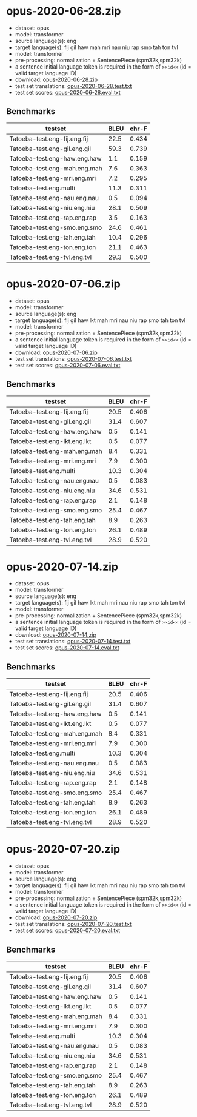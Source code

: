 # opus-2020-06-28.zip

* dataset: opus
* model: transformer
* source language(s): eng
* target language(s): fij gil haw mah mri nau niu rap smo tah ton tvl
* model: transformer
* pre-processing: normalization + SentencePiece (spm32k,spm32k)
* a sentence initial language token is required in the form of `>>id<<` (id = valid target language ID)
* download: [opus-2020-06-28.zip](https://object.pouta.csc.fi/Tatoeba-MT-models/eng-pqe/opus-2020-06-28.zip)
* test set translations: [opus-2020-06-28.test.txt](https://object.pouta.csc.fi/Tatoeba-MT-models/eng-pqe/opus-2020-06-28.test.txt)
* test set scores: [opus-2020-06-28.eval.txt](https://object.pouta.csc.fi/Tatoeba-MT-models/eng-pqe/opus-2020-06-28.eval.txt)

## Benchmarks

| testset               | BLEU  | chr-F |
|-----------------------|-------|-------|
| Tatoeba-test.eng-fij.eng.fij 	| 22.5 	| 0.434 |
| Tatoeba-test.eng-gil.eng.gil 	| 59.3 	| 0.739 |
| Tatoeba-test.eng-haw.eng.haw 	| 1.1 	| 0.159 |
| Tatoeba-test.eng-mah.eng.mah 	| 7.6 	| 0.363 |
| Tatoeba-test.eng-mri.eng.mri 	| 7.2 	| 0.295 |
| Tatoeba-test.eng.multi 	| 11.3 	| 0.311 |
| Tatoeba-test.eng-nau.eng.nau 	| 0.5 	| 0.094 |
| Tatoeba-test.eng-niu.eng.niu 	| 28.1 	| 0.509 |
| Tatoeba-test.eng-rap.eng.rap 	| 3.5 	| 0.163 |
| Tatoeba-test.eng-smo.eng.smo 	| 24.6 	| 0.461 |
| Tatoeba-test.eng-tah.eng.tah 	| 10.4 	| 0.296 |
| Tatoeba-test.eng-ton.eng.ton 	| 21.1 	| 0.463 |
| Tatoeba-test.eng-tvl.eng.tvl 	| 29.3 	| 0.500 |

# opus-2020-07-06.zip

* dataset: opus
* model: transformer
* source language(s): eng
* target language(s): fij gil haw lkt mah mri nau niu rap smo tah ton tvl
* model: transformer
* pre-processing: normalization + SentencePiece (spm32k,spm32k)
* a sentence initial language token is required in the form of `>>id<<` (id = valid target language ID)
* download: [opus-2020-07-06.zip](https://object.pouta.csc.fi/Tatoeba-MT-models/eng-pqe/opus-2020-07-06.zip)
* test set translations: [opus-2020-07-06.test.txt](https://object.pouta.csc.fi/Tatoeba-MT-models/eng-pqe/opus-2020-07-06.test.txt)
* test set scores: [opus-2020-07-06.eval.txt](https://object.pouta.csc.fi/Tatoeba-MT-models/eng-pqe/opus-2020-07-06.eval.txt)

## Benchmarks

| testset               | BLEU  | chr-F |
|-----------------------|-------|-------|
| Tatoeba-test.eng-fij.eng.fij 	| 20.5 	| 0.406 |
| Tatoeba-test.eng-gil.eng.gil 	| 31.4 	| 0.607 |
| Tatoeba-test.eng-haw.eng.haw 	| 0.5 	| 0.141 |
| Tatoeba-test.eng-lkt.eng.lkt 	| 0.5 	| 0.077 |
| Tatoeba-test.eng-mah.eng.mah 	| 8.4 	| 0.331 |
| Tatoeba-test.eng-mri.eng.mri 	| 7.9 	| 0.300 |
| Tatoeba-test.eng.multi 	| 10.3 	| 0.304 |
| Tatoeba-test.eng-nau.eng.nau 	| 0.5 	| 0.083 |
| Tatoeba-test.eng-niu.eng.niu 	| 34.6 	| 0.531 |
| Tatoeba-test.eng-rap.eng.rap 	| 2.1 	| 0.148 |
| Tatoeba-test.eng-smo.eng.smo 	| 25.4 	| 0.467 |
| Tatoeba-test.eng-tah.eng.tah 	| 8.9 	| 0.263 |
| Tatoeba-test.eng-ton.eng.ton 	| 26.1 	| 0.489 |
| Tatoeba-test.eng-tvl.eng.tvl 	| 28.9 	| 0.520 |

# opus-2020-07-14.zip

* dataset: opus
* model: transformer
* source language(s): eng
* target language(s): fij gil haw lkt mah mri nau niu rap smo tah ton tvl
* model: transformer
* pre-processing: normalization + SentencePiece (spm32k,spm32k)
* a sentence initial language token is required in the form of `>>id<<` (id = valid target language ID)
* download: [opus-2020-07-14.zip](https://object.pouta.csc.fi/Tatoeba-MT-models/eng-pqe/opus-2020-07-14.zip)
* test set translations: [opus-2020-07-14.test.txt](https://object.pouta.csc.fi/Tatoeba-MT-models/eng-pqe/opus-2020-07-14.test.txt)
* test set scores: [opus-2020-07-14.eval.txt](https://object.pouta.csc.fi/Tatoeba-MT-models/eng-pqe/opus-2020-07-14.eval.txt)

## Benchmarks

| testset               | BLEU  | chr-F |
|-----------------------|-------|-------|
| Tatoeba-test.eng-fij.eng.fij 	| 20.5 	| 0.406 |
| Tatoeba-test.eng-gil.eng.gil 	| 31.4 	| 0.607 |
| Tatoeba-test.eng-haw.eng.haw 	| 0.5 	| 0.141 |
| Tatoeba-test.eng-lkt.eng.lkt 	| 0.5 	| 0.077 |
| Tatoeba-test.eng-mah.eng.mah 	| 8.4 	| 0.331 |
| Tatoeba-test.eng-mri.eng.mri 	| 7.9 	| 0.300 |
| Tatoeba-test.eng.multi 	| 10.3 	| 0.304 |
| Tatoeba-test.eng-nau.eng.nau 	| 0.5 	| 0.083 |
| Tatoeba-test.eng-niu.eng.niu 	| 34.6 	| 0.531 |
| Tatoeba-test.eng-rap.eng.rap 	| 2.1 	| 0.148 |
| Tatoeba-test.eng-smo.eng.smo 	| 25.4 	| 0.467 |
| Tatoeba-test.eng-tah.eng.tah 	| 8.9 	| 0.263 |
| Tatoeba-test.eng-ton.eng.ton 	| 26.1 	| 0.489 |
| Tatoeba-test.eng-tvl.eng.tvl 	| 28.9 	| 0.520 |

# opus-2020-07-20.zip

* dataset: opus
* model: transformer
* source language(s): eng
* target language(s): fij gil haw lkt mah mri nau niu rap smo tah ton tvl
* model: transformer
* pre-processing: normalization + SentencePiece (spm32k,spm32k)
* a sentence initial language token is required in the form of `>>id<<` (id = valid target language ID)
* download: [opus-2020-07-20.zip](https://object.pouta.csc.fi/Tatoeba-MT-models/eng-pqe/opus-2020-07-20.zip)
* test set translations: [opus-2020-07-20.test.txt](https://object.pouta.csc.fi/Tatoeba-MT-models/eng-pqe/opus-2020-07-20.test.txt)
* test set scores: [opus-2020-07-20.eval.txt](https://object.pouta.csc.fi/Tatoeba-MT-models/eng-pqe/opus-2020-07-20.eval.txt)

## Benchmarks

| testset               | BLEU  | chr-F |
|-----------------------|-------|-------|
| Tatoeba-test.eng-fij.eng.fij 	| 20.5 	| 0.406 |
| Tatoeba-test.eng-gil.eng.gil 	| 31.4 	| 0.607 |
| Tatoeba-test.eng-haw.eng.haw 	| 0.5 	| 0.141 |
| Tatoeba-test.eng-lkt.eng.lkt 	| 0.5 	| 0.077 |
| Tatoeba-test.eng-mah.eng.mah 	| 8.4 	| 0.331 |
| Tatoeba-test.eng-mri.eng.mri 	| 7.9 	| 0.300 |
| Tatoeba-test.eng.multi 	| 10.3 	| 0.304 |
| Tatoeba-test.eng-nau.eng.nau 	| 0.5 	| 0.083 |
| Tatoeba-test.eng-niu.eng.niu 	| 34.6 	| 0.531 |
| Tatoeba-test.eng-rap.eng.rap 	| 2.1 	| 0.148 |
| Tatoeba-test.eng-smo.eng.smo 	| 25.4 	| 0.467 |
| Tatoeba-test.eng-tah.eng.tah 	| 8.9 	| 0.263 |
| Tatoeba-test.eng-ton.eng.ton 	| 26.1 	| 0.489 |
| Tatoeba-test.eng-tvl.eng.tvl 	| 28.9 	| 0.520 |

